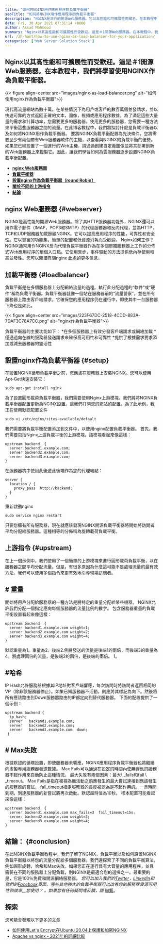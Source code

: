 ```yaml
---
title: "如何將NGINX用作應用程序的負載平衡器" 
seoTitle: "如何將NGINX用作應用程序的負載平衡器" 
description: "NGINX是流行的開源Web服務器。它以高性能和可擴展性而聞名。在本教程中，我們將學習使用Nginx作為負載平衡器" 
date: Fri, 30 Apr 2021 07:31:14 +0000
author: Assad Mahmood
summary: "Nginx以其高性能和可擴展性而受歡迎。這是＃1開源Web服務器。在本教程中，我們將學習使用NGINX作為負載平衡器。" 
url: /zh-hant/how-to-use-nginx-as-load-balancer-for-your-application/
categories: ['Web Server Solution Stack']
---
```


## Nginx以其高性能和可擴展性而受歡迎。這是＃1開源Web服務器。在本教程中，我們將學習使用NGINX作為負載平衡器。

{{< figure align=center src="images/nginx-as-load-balancer.png" alt="如何使用nginx作為負載平衡器">}}

現代高流量網站為數十萬，在某些情況下為用戶或客戶的數百萬個並發請求，並以快速可靠的方式返回正確的文本，圖像，視頻或應用程序數據。為了滿足這些大量量的需求和計算功率，您需要更多的服務器。使用更多的服務器，您需要一種方法來平衡這些服務器之間的流量。在此博客教程中，我們將探討什麼是負載平衡器以及如何將NGINX用作負載平衡器。
要將NGINX負載平衡配置為先決條件，您將需要至少有兩個帶有Web服務器軟件的主機，以查看與NGINX的負載平衡的優勢。如果您已經設置了一個運行的Web主機，請通過創建自定義圖像並將其部署到新的Web服務器上來複製它。因此，讓我們學習如何為雲服務器逐步設置NGINX負載平衡配置。
  * **[nginx Web服務器][1]**
  * **[負載平衡器][2]**
  * **[設置nginx作為負載平衡器（round Robin）][3]**
  * **[關於不同的上游指令][4]**
  * **[結論][5]**

## nginx Web服務器 {#webserver}
NGINX是高性能的開源Web服務器。除了其HTTP服務器功能外，NGINX還可以用作電子郵件（IMAP，POP3和SMTP）的代理服務器和反向代理，並為HTTP，TCP和UDP服務器加載餘額NGINX。它可以提高應用程序的性能，可靠性和安全性。它以豐富的功能集，簡單的配置和低資源消耗而受歡迎。
Nginx如何工作？ NGINX通常用作NGINX反向代理負載平衡器作為在多個單獨服務器上工作的分佈式Web應用程序的單個入口點。它使用異步，事件驅動的方法提供低內存使用和高並發性。您可以閱讀有關nginx [此處][6]的更多信息。

## 加載平衡器 {#loadbalancer}
負載平衡是在多個服務器上分配網絡流量的過程。執行此分配過程的“軟件”或“硬件”稱為負載平衡器。負載平衡器就像一個站在服務器前的“流量警察”，並在所有服務器上路由客戶端請求。它確保您的應用程序仍在運行中，即使其中一台服務器下降也是如此。

{{< figure align=center src="images/223F67DC-2518-4CDD-883A-7DAF3C78A7CC.png" alt="nginx作為負載平衡器">}}

負載平衡器的主要功能如下：
  *在多個服務器上有效分發客戶端請求或網絡加載
  *僅通過向在線的服務器發送請求來確保高可用性和可靠性
  *提供了根據需求要求添加或減去服務器的靈活性

## 設置nginx作為負載平衡器 {#setup}
在設置NGINX循環負載平衡之前，您應該在服務器上安裝NGINX。您可以使用Apt-Get快速安裝它：
```
sudo apt-get install nginx
```
為了設置圓形載荷負載平衡器，我們需要使用Nginx上游模塊。我們將將NGINX負載平衡器配置更新為NGINX設置。讓我們打開您的網站的配置。為了此示例，我正在使用默認配置文件
```
sudo vi /etc/nginx/sites-available/default
```
我們需要將負載平衡配置添加到文件中，以使用nginx配置負載平衡器。
首先，我們需要包括Nginx上游負載平衡的上游模塊，該模塊看起來像這樣：
```
upstream backend  {
  server backend1.example.com;
  server backend2.example.com;
  server backend3.example.com;
}
```
在服務器塊中使用此後遊此後端作為您的代理端點：
```
server {
  location / {
    proxy_pass  http://backend;
  }
}
```
重新啟動nginx
```
sudo service nginx restart
```
只要您擁有所有服務器，現在就應該發現NGINX開源負載平衡器將開始將訪問者平均分配給服務器。這種相等的分佈稱為旋轉載荷負載平衡。

## 上游指令 {#upstream}
在上一個示例中，我們使用了一個簡單的上游模塊來進行圓形載荷負載平衡，以在服務器之間平均分配流量。但是，有很多原因為什麼這可能不是處理流量的最有效方法。我們可以使用多個指令來更有效地引導現場訪問者。

## #  重量
開始將用戶分配給服務器的一種方法是將特定的重量分配給某些機器。 NGINX允許我們分配一個指定應向每個服務器的流量比例的數字。
包含服務器重量的負載平衡設置看起來像這樣：
```
upstream backend  {
  server backend1.example.com weight=1;
  server backend2.example.com weight=2;
  server backend3.example.com weight=4;
}
```
默認重量為1。重量為2，後端2.例將發送的流量是後端1的兩倍，而後端3的重量為4，將處理兩倍的流量，是後端2的兩倍，是後端的兩倍。 1。

## #哈希
IP Hash允許服務器根據其IP地址對客戶端響應，每次訪問時將訪問者返回相同的VP（除非該服務器停止）。如果已知服務器不活動，則應將其標記為向下。然後將所有應該路由到Down服務器路由的IP都定向到替代服務器。
下面的配置提供了一個示例：
```
upstream backend {
  ip_hash;
  server   backend1.example.com;
  server   backend2.example.com;
  server   backend3.example.com  down;
 }
```

## # Max失敗
根據默認的循環設置，即使服務器未響應，NGINX應用程序負載平衡器也將繼續向虛擬專用服務器發送數據。 Max Fails可以通過在設定的時間內使無響應的服務器不起作用來自動防止這種情況。
最大失敗有兩個因素：最大\ _fails和fall \ _timeout。 Max Fails是指在被視為無活動之前應發生的最大嘗試連接到應該發生的服務器的嘗試。 fall_timeout指定服務器的長度被認為是不起作用的。一旦時間到期，到達服務器的新嘗試將再次啟動。默認超時值為10秒。
樣本配置可能看起來像這樣：
```
upstream backend  {
  server backend1.example.com max_fails=3  fail_timeout=15s;
  server backend2.example.com weight=2;
  server backend3.example.com weight=4;
}
```

## 結論： {#conclusion}
在此NGINX負載平衡教程中，我們了解了NGNIX，負載平衡以及如何設置NGINX負載平衡器以將您的流量分配給多個服務器。我們還探索了不同的負載平衡算法，例如圓形旋轉，哈希和Max失敗。如果您正在運行具有大音量的應用程序，並且需要在不同的服務器上分配負載，則NGINX是最適合您的選擇之一。最重要的是，它是100％免費和開源網絡服務器。
_您可以加入我們的[Twitter][7]，[LinkedIn][8]和我們的[Facebook][9]頁面。哪些其他強大的負載平衡器可以改善您的服務器資源可用性和效率__您使用？ 。如果您有任何疑問或反饋，請_ [聯繫][10]。

## 探索
您可能會發現以下更多的文章
  * [如何使用Let's Encrypt在Ubuntu 20.04上保護和加密NGINX][11]
  * [Apache vs nginx  -  2021年的詳細比較][12]

  
[1]: #webserver
[2]: #loadbalancer
[3]: #setup
[4]: #upstream
[5]: #conclusion
[6]: https://products.containerize.com/solution-stack/nginx
[7]: https://twitter.com/containerize_co
[8]: https://www.linkedin.com/company/containerize/
[9]: http://facebook.com/containerize
[10]: mailto:yasir.saeed@aspose.com
[11]: https://blog.containerize.com/web-server-solution-stack/how-to-secure-nginx-with-letsencrypt-on-ubuntu-20-04/
[12]: https://blog.containerize.com/2021/02/26/apache-vs-nginx-detailed-comparison-in-2021/
